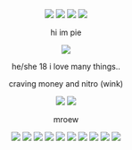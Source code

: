 <div align="center">


<img src="https://64.media.tumblr.com/74bcc3ea556bc74a2451d54477100fe2/f57a7a7ae288764b-dd/s250x400/ea641141c5c1f0b3be0e6bc6450ad5de86838aab.gifv">
<img src="https://64.media.tumblr.com/74bcc3ea556bc74a2451d54477100fe2/f57a7a7ae288764b-dd/s250x400/ea641141c5c1f0b3be0e6bc6450ad5de86838aab.gifv">
<img src="https://64.media.tumblr.com/74bcc3ea556bc74a2451d54477100fe2/f57a7a7ae288764b-dd/s250x400/ea641141c5c1f0b3be0e6bc6450ad5de86838aab.gifv">
<img src="https://64.media.tumblr.com/74bcc3ea556bc74a2451d54477100fe2/f57a7a7ae288764b-dd/s250x400/ea641141c5c1f0b3be0e6bc6450ad5de86838aab.gifv">
  
hi im pie

<img src="https://64.media.tumblr.com/52063edd6f5764cd038a424b9f4b1c77/d2cc09843feb4dda-90/s400x600/8fb51fc6fabab7521efe817cdac77f8c3bcae83a.jpg">

he/she 18 i love many things..

craving money and nitro (wink) 

<img src="https://64.media.tumblr.com/556fcad2690de6d3b047a2a35b390c67/7f657c4aa561fbdf-15/s250x400/c149297e5f5950e9189f28ee2557b1175e060489.pnj">
<img src="https://64.media.tumblr.com/6e63399e9d7a03bf82cf01a7be82b93a/7f657c4aa561fbdf-8c/s250x400/05cb1d9d3c515fc9923a2691548779c5f61a944c.pnj">

mroew

<img src="https://64.media.tumblr.com/ba8e84b3a40f5fb5431a752591275027/f3683941356bc6ed-f9/s100x200/821f65a8732153b2c1e73ecb17c9697e55fee070.jpg">
<img src="https://64.media.tumblr.com/be7583fdc8deaea662c35ba8caeba42e/e16d9c3fd8438e13-7e/s250x400/0991ba283b956b7a05feeb63c6add0dfc200123b.gifv">
<img src="https://64.media.tumblr.com/7ae4772c56062783969b8398b5dfa73e/62e81ddceab68145-1c/s100x200/7d663c14dcf86260375e49c6c71d1fa99d89591d.pnj">
<img src="https://64.media.tumblr.com/6f5ec6bbebeab577a81e06b2692f3111/2c7a9de713c094df-ab/s100x200/4723af6f45984484e9d8fff4cd2349b175eb5f80.pnj">
<img src="https://64.media.tumblr.com/025a8123c0e17edc8dd64d164af74de5/dfe11aa495d8355d-55/s100x200/77177c7298646dca39047d91e10a1ce93dba4458.gifv">
<img src="https://64.media.tumblr.com/b0b8182e3216c710e5c4d2251201af49/b3d83bbf44993478-9a/s100x200/00f5774708742ebfeed9ea6b5498f3f67d31b173.gifv">
<img src="https://64.media.tumblr.com/b7d45a66eb31d2124590cefabc12676d/0eee2be1617f87b5-de/s100x200/36b185979433f834de6f5d7d061e3a02d78a0ab7.pnj">
<img src="https://64.media.tumblr.com/f6c3f8e541c2aa814de80be59c621fc7/79661b7f62be7b54-21/s100x200/72a49f31784184ad481a528cd3fc08b2d644e2f4.gifv">
<img src="https://64.media.tumblr.com/6bb74da04af0ab50c72a06f1b4890029/f8ab096f2e779680-a4/s100x200/77847e1691530839503b9d9071d47b9935b67fef.pnj">
<img src="https://64.media.tumblr.com/aac801dc25f8a5a2d83b434f25fb5bac/28d92f66f17153d4-c0/s100x200/a38cd9dd1f2cdc50470780107ffe39584652360b.gifv">



<!-- 
**qiyanagula/qiyanagula** is a ✨ _special_ ✨ repository because its `README.md` (this file) appears on your GitHub profile.

Here are some ideas to get you started:

- 🔭 I’m currently working on ...
- 🌱 I’m currently learning ...
- 👯 I’m looking to collaborate on ...
- 🤔 I’m looking for help with ...
- 💬 Ask me about ...
- 📫 How to reach me: ...
- 😄 Pronouns: ...
- ⚡ Fun fact: ...
-->
